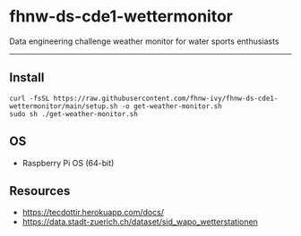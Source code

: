 # fhnw-ds-cde1-wettermonitor
Data engineering challenge weather monitor for water sports enthusiasts

---

## Install

```console
curl -fsSL https://raw.githubusercontent.com/fhnw-ivy/fhnw-ds-cde1-wettermonitor/main/setup.sh -o get-weather-monitor.sh
sudo sh ./get-weather-monitor.sh
```

## OS
- Raspberry Pi OS (64-bit)

## Resources

- https://tecdottir.herokuapp.com/docs/
- https://data.stadt-zuerich.ch/dataset/sid_wapo_wetterstationen
